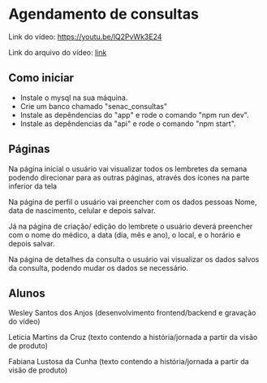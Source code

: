 # Agendamento de consultas

Link do vídeo: https://youtu.be/lQ2PvWk3E24

Link do arquivo do vídeo:
<a 
  href="./app/public/assets/videos/lembrou.mp4" 
  download>
  link
</a>

## Como iniciar

- Instale o mysql na sua máquina.
- Crie um banco chamado "senac_consultas"
- Instale as depêndencias do "app" e rode o comando "npm run dev".
- Instale as depêndencias da "api" e rode o comando "npm start".

## Páginas

Na página inicial o usuário vai visualizar todos os lembretes da semana podendo direcionar para as outras páginas, através dos ícones na parte inferior da tela

Na página de perfil o usuário vai preencher com os dados pessoas Nome, data de nascimento, celular e depois salvar.

Já na página de criação/ edição do lembrete o usuário deverá preencher com o nome do médico, a data (dia, mês e ano), o local, e o horário e depois salvar.

Na página de detalhes da consulta o usuário vai visualizar os dados salvos da consulta, podendo mudar os dados se necessário.

## Alunos

Wesley Santos dos Anjos (desenvolvimento frontend/backend e gravação do vídeo)

Leticia Martins da Cruz (texto contendo a história/jornada a partir da visão de produto)

Fabiana Lustosa da Cunha (texto contendo a história/jornada a partir da visão de produto)
